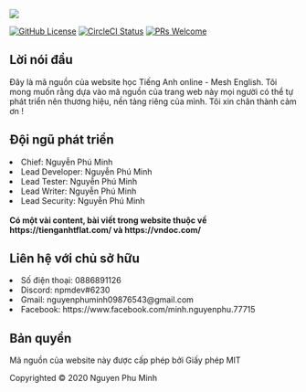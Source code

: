 
<a href="http://mesh-english.000webhostapp.com" target="_blank"><img src="https://github.com/nguyenphuminh/Mesh-Source/blob/master/thumbnail.png"></a>

[![GitHub License](https://img.shields.io/badge/license-MIT-blue.svg)](https://github.com/nguyenphuminh/Mesh-Source/blob/master/LICENSE)
[![CircleCI Status](https://circleci.com/gh/nguyenphuminh/Mesh-English.svg?style=shield&circle-token=:circle-token)](https://circleci.com/gh/nguyenphuminh/Mesh-English)
[![PRs Welcome](https://img.shields.io/badge/PRs-welcome-blue.svg)](https://mesh-english.000webhostapp.com)

## Lời nói đầu
Đây là mã nguồn của website học Tiếng Anh online - Mesh English. Tôi mong muốn rằng dựa vào mã nguồn của trang web này mọi người có thể tự phát triển nên thương hiệu, nền tảng riêng của mình. Tôi xin chân thành cảm ơn !

## Đội ngũ phát triển
<li>Chief: Nguyễn Phú Minh

<li>Lead Developer: Nguyễn Phú Minh</li>

<li>Lead Tester: Nguyễn Phú Minh</li>

<li>Lead Writer: Nguyễn Phú Minh</li>

<li>Lead Security: Nguyễn Phú Minh</li>
<br/>
<b>Có một vài content, bài viết trong website thuộc về https://tienganhtflat.com/ và https://vndoc.com/ </b>

## Liên hệ với chủ sở hữu
<li>Số điện thoại: 0886891126</li>

<li>Discord: npmdev#6230</li>

<li>Gmail: nguyenphuminh09876543@gmail.com</li>

<li>Facebook: https://www.facebook.com/minh.nguyenphu.77715</li>


## Bản quyền
Mã nguồn của website này được cấp phép bởi Giấy phép MIT

Copyrighted © 2020 Nguyen Phu Minh
